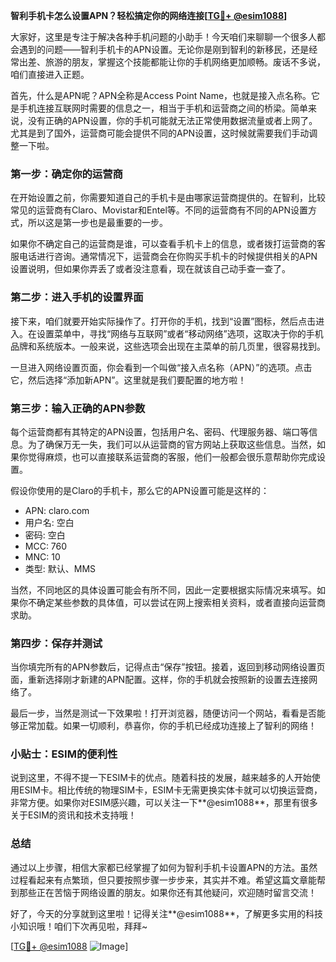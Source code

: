 **智利手机卡怎么设置APN？轻松搞定你的网络连接[[TG💪+ @esim1088](https://t.me/s/esim1088)]**

大家好，这里是专注于解决各种手机问题的小助手！今天咱们来聊聊一个很多人都会遇到的问题——智利手机卡的APN设置。无论你是刚到智利的新移民，还是经常出差、旅游的朋友，掌握这个技能都能让你的手机网络更加顺畅。废话不多说，咱们直接进入正题。

首先，什么是APN呢？APN全称是Access Point Name，也就是接入点名称。它是手机连接互联网时需要的信息之一，相当于手机和运营商之间的桥梁。简单来说，没有正确的APN设置，你的手机可能就无法正常使用数据流量或者上网了。尤其是到了国外，运营商可能会提供不同的APN设置，这时候就需要我们手动调整一下啦。

### 第一步：确定你的运营商

在开始设置之前，你需要知道自己的手机卡是由哪家运营商提供的。在智利，比较常见的运营商有Claro、Movistar和Entel等。不同的运营商有不同的APN设置方式，所以这是第一步也是最重要的一步。

如果你不确定自己的运营商是谁，可以查看手机卡上的信息，或者拨打运营商的客服电话进行咨询。通常情况下，运营商会在你购买手机卡的时候提供相关的APN设置说明，但如果你弄丢了或者没注意看，现在就该自己动手查一查了。

### 第二步：进入手机的设置界面

接下来，咱们就要开始实际操作了。打开你的手机，找到“设置”图标，然后点击进入。在设置菜单中，寻找“网络与互联网”或者“移动网络”选项，这取决于你的手机品牌和系统版本。一般来说，这些选项会出现在主菜单的前几页里，很容易找到。

一旦进入网络设置页面，你会看到一个叫做“接入点名称（APN）”的选项。点击它，然后选择“添加新APN”。这里就是我们要配置的地方啦！

### 第三步：输入正确的APN参数

每个运营商都有其特定的APN设置，包括用户名、密码、代理服务器、端口等信息。为了确保万无一失，我们可以从运营商的官方网站上获取这些信息。当然，如果你觉得麻烦，也可以直接联系运营商的客服，他们一般都会很乐意帮助你完成设置。

假设你使用的是Claro的手机卡，那么它的APN设置可能是这样的：
- APN: claro.com
- 用户名: 空白
- 密码: 空白
- MCC: 760
- MNC: 10
- 类型: 默认、MMS

当然，不同地区的具体设置可能会有所不同，因此一定要根据实际情况来填写。如果你不确定某些参数的具体值，可以尝试在网上搜索相关资料，或者直接向运营商求助。

### 第四步：保存并测试

当你填完所有的APN参数后，记得点击“保存”按钮。接着，返回到移动网络设置页面，重新选择刚才新建的APN配置。这样，你的手机就会按照新的设置去连接网络了。

最后一步，当然是测试一下效果啦！打开浏览器，随便访问一个网站，看看是否能够正常加载。如果一切顺利，恭喜你，你的手机已经成功连接上了智利的网络！

### 小贴士：ESIM的便利性

说到这里，不得不提一下ESIM卡的优点。随着科技的发展，越来越多的人开始使用ESIM卡。相比传统的物理SIM卡，ESIM卡无需更换实体卡就可以切换运营商，非常方便。如果你对ESIM感兴趣，可以关注一下**@esim1088**，那里有很多关于ESIM的资讯和技术支持哦！

### 总结

通过以上步骤，相信大家都已经掌握了如何为智利手机卡设置APN的方法。虽然过程看起来有点繁琐，但只要按照步骤一步步来，其实并不难。希望这篇文章能帮到那些正在苦恼于网络设置的朋友。如果你还有其他疑问，欢迎随时留言交流！

好了，今天的分享就到这里啦！记得关注**@esim1088**，了解更多实用的科技小知识哦！咱们下次再见啦，拜拜~

[[TG💪+ @esim1088](https://t.me/s/esim1088) ![Image](https://i.postimg.cc/4NQfJmqS/Snipaste-2025-05-13-00-14-12.png)]